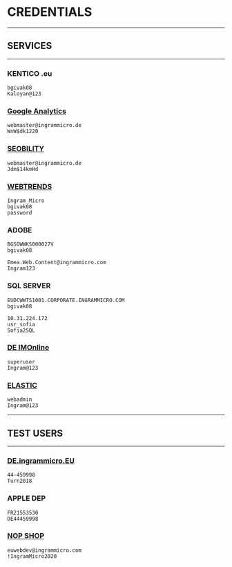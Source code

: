 # CREDENTIALS

---
## SERVICES
---

### KENTICO .eu

    bgivak08
    Kaloyan@123

### [Google Analytics](https://analytics.google.com/)

    webmaster@ingrammicro.de
    WnW$dk1220

### [SEOBILITY](https://www.seobility.net/en/dashboard/)

    webmaster@ingrammicro.de
    Jdm$14kmHd

### [WEBTRENDS](https://analytics.webtrends.com/)

    Ingram_Micro
    bgivak08
    password

### ADOBE

    BGSOWWKS000027V
    bgivak08

    Emea.Web.Content@ingrammicro.com
    Ingram123

### SQL SERVER

    EUDCWWTS1001.CORPORATE.INGRAMMICRO.COM
    bgivak08

    10.31.224.172
    usr_sofia
    Sofia2SQL

### [DE IMOnline](http://de-c.ingrammicro.dmz/Admin/CMSAdministration.aspx)

    superuser
    Ingram@123

### [ELASTIC](http://de.ingrammicro.int/Site)

    webadmin
    Ingram@123

---
## TEST USERS
---

### [DE.ingrammicro.EU](http://de.ingrammicro.eu/Admin/CMSAdministration.aspx)

    44-459998
    Turn2018

### APPLE DEP

    FR21553530
    DE44459998

### [NOP SHOP](https://shop.ingrammicro.eu/devshop)

    euwebdev@ingrammicro.com
    !IngramMicro2020
